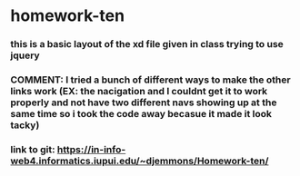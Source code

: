 # homework-ten

### this is a basic layout of the xd file given in class trying to use jquery
### COMMENT: I tried a bunch of different ways to make the other links work (EX: the nacigation and I couldnt get it to work properly and not have two different navs showing up at the same time so i took the code away becasue it made it look tacky)
### link to git: https://in-info-web4.informatics.iupui.edu/~djemmons/Homework-ten/ 
